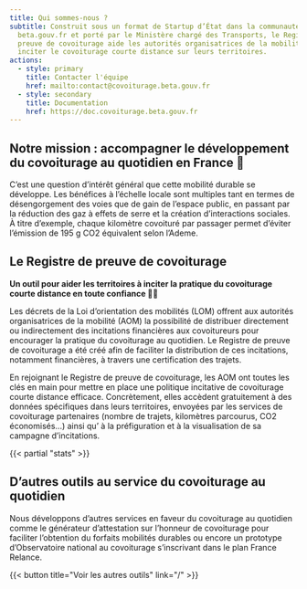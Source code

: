 ```yaml
---
title: Qui sommes-nous ?
subtitle: Construit sous un format de Startup d’État dans la communauté
  beta.gouv.fr et porté par le Ministère chargé des Transports, le Registre de
  preuve de covoiturage aide les autorités organisatrices de la mobilité à
  inciter le covoiturage courte distance sur leurs territoires.
actions:
  - style: primary
    title: Contacter l'équipe
    href: mailto:contact@covoiturage.beta.gouv.fr
  - style: secondary
    title: Documentation
    href: https://doc.covoiturage.beta.gouv.fr
---
```


## Notre mission : accompagner le développement du covoiturage au quotidien en France 🚀

C’est une question d’intérêt général que cette mobilité durable se développe. Les bénéfices à l’échelle locale sont multiples tant en termes de désengorgement des voies que de gain de l’espace public, en passant par la réduction des gaz à effets de serre et la création d’interactions sociales. À titre d’exemple, chaque kilomètre covoituré par passager permet d’éviter l’émission de 195 g CO2 équivalent selon l’Ademe.

## Le Registre de preuve de covoiturage

**Un outil pour aider les territoires à inciter la pratique du covoiturage courte distance en toute confiance 👍🏻**

Les décrets de la Loi d’orientation des mobilités (LOM) offrent aux autorités organisatrices de la mobilité (AOM) la possibilité de distribuer directement ou indirectement des incitations financières aux covoitureurs pour encourager la pratique du covoiturage au quotidien. Le Registre de preuve de covoiturage a été créé afin de faciliter la distribution de ces incitations, notamment financières, à travers une certification des trajets.

En rejoignant le Registre de preuve de covoiturage, les AOM ont toutes les clés en main pour mettre en place une politique incitative de covoiturage courte distance efficace. Concrètement, elles accèdent gratuitement à des données spécifiques dans leurs territoires, envoyées par les services de covoiturage partenaires (nombre de trajets, kilomètres parcourus, CO2 économisés...) ainsi qu’ à la préfiguration et à la visualisation de sa campagne d’incitations.

{{< partial "stats" >}}

## D’autres outils au service du covoiturage au quotidien

Nous développons d’autres services en faveur du covoiturage au quotidien comme le générateur d’attestation sur l’honneur de covoiturage pour faciliter l’obtention du forfaits mobilités durables ou encore un prototype d’Observatoire national au covoiturage s’inscrivant dans le plan France Relance.

{{< button title="Voir les autres outils" link="/" >}}

